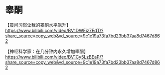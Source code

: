 # 睾酮
【晨间习惯让我的睾酮水平飙升】 https://www.bilibili.com/video/BV1DWEiz7EdT/?share_source=copy_web&vd_source=9c1e19a73fa7bd23bb37aa8d7467d862

【神经科学家：在几分钟内永久增加睾酮】 https://www.bilibili.com/video/BV1Cy5LzBEaP/?share_source=copy_web&vd_source=9c1e19a73fa7bd23bb37aa8d7467d862
